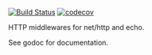 [![Build Status](https://travis-ci.com/Teamwork/middleware.svg?token=Y291PmVVZ7ZeYMwNerkJ&branch=master)](https://travis-ci.com/Teamwork/middleware)
[![codecov](https://codecov.io/gh/Teamwork/middleware/branch/master/graph/badge.svg?token=SfqaCzQdm1)](https://codecov.io/gh/Teamwork/middleware)

HTTP middlewares for net/http and echo.

See godoc for documentation.
